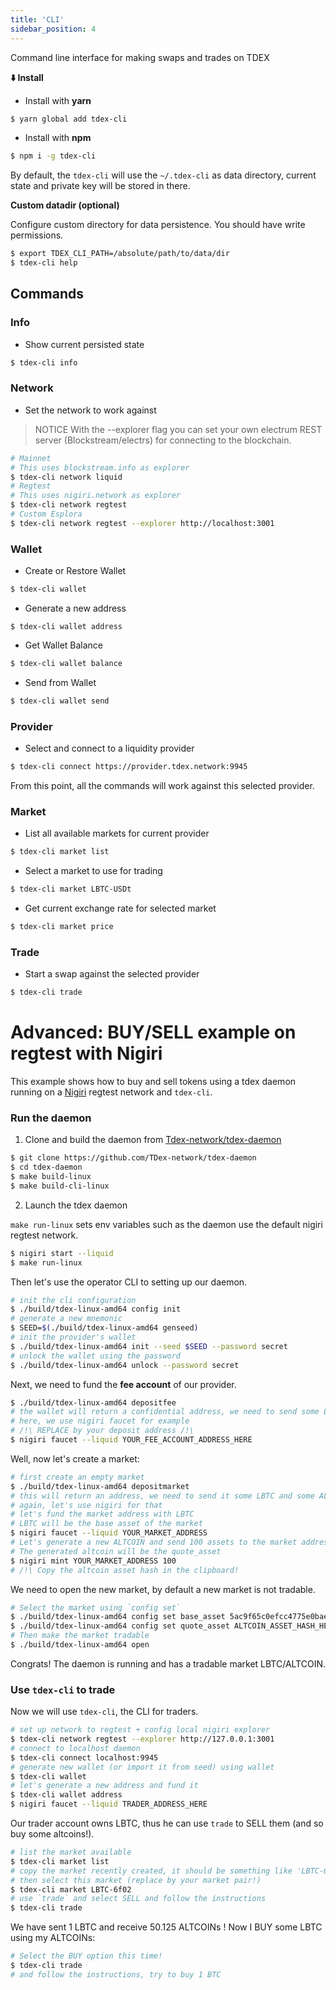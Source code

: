 ```yaml
---
title: 'CLI'
sidebar_position: 4
---
```


Command line interface for making swaps and trades on TDEX

**⬇️ Install**

* Install with **yarn**

```sh
$ yarn global add tdex-cli
```

* Install with **npm**

```sh
$ npm i -g tdex-cli
```

By default, the `tdex-cli` will use the `~/.tdex-cli` as data directory, current state and private key will be stored in there.

**Custom datadir (optional)**

Configure custom directory for data persistence. You should have write permissions.

```sh
$ export TDEX_CLI_PATH=/absolute/path/to/data/dir
$ tdex-cli help
```

## Commands

### Info

- Show current persisted state

```sh
$ tdex-cli info
```

### Network

- Set the network to work against

> NOTICE With the --explorer flag you can set your own electrum REST server (Blockstream/electrs) for connecting to the blockchain.

```sh
# Mainnet
# This uses blockstream.info as explorer
$ tdex-cli network liquid
# Regtest
# This uses nigiri.network as explorer
$ tdex-cli network regtest
# Custom Esplora
$ tdex-cli network regtest --explorer http://localhost:3001
```

### Wallet

- Create or Restore Wallet

```sh
$ tdex-cli wallet
```

- Generate a new address

```
$ tdex-cli wallet address
```

- Get Wallet Balance

```sh
$ tdex-cli wallet balance
```

- Send from Wallet

```sh
$ tdex-cli wallet send
```

### Provider

- Select and connect to a liquidity provider

```sh
$ tdex-cli connect https://provider.tdex.network:9945
```

From this point, all the commands will work against this selected provider.

### Market

- List all available markets for current provider

```sh
$ tdex-cli market list
```

- Select a market to use for trading

```sh
$ tdex-cli market LBTC-USDt
```

- Get current exchange rate for selected market

```sh
$ tdex-cli market price
```

### Trade

- Start a swap against the selected provider

```sh
$ tdex-cli trade
```

# Advanced: BUY/SELL example on regtest with Nigiri

This example shows how to buy and sell tokens using a tdex daemon running on a [Nigiri](https://github.com/vulpemventures/nigiri) regtest network and `tdex-cli`.

### Run the daemon

1. Clone and build the daemon from [Tdex-network/tdex-daemon](https://github.com/TDex-network/tdex-daemon)

```sh
$ git clone https://github.com/TDex-network/tdex-daemon
$ cd tdex-daemon
$ make build-linux
$ make build-cli-linux
```

2. Launch the tdex daemon

`make run-linux` sets env variables such as the daemon use the default nigiri regtest network.

```sh
$ nigiri start --liquid
$ make run-linux
```

Then let's use the operator CLI to setting up our daemon.

```sh
# init the cli configuration
$ ./build/tdex-linux-amd64 config init
# generate a new mnemonic
$ SEED=$(./build/tdex-linux-amd64 genseed)
# init the provider's wallet
$ ./build/tdex-linux-amd64 init --seed $SEED --password secret
# unlock the wallet using the password
$ ./build/tdex-linux-amd64 unlock --password secret
```
Next, we need to fund the **fee account** of our provider. 

```sh
$ ./build/tdex-linux-amd64 depositfee
# the wallet will return a confidential address, we need to send some LBTC to this one
# here, we use nigiri faucet for example
# /!\ REPLACE by your deposit address /!\
$ nigiri faucet --liquid YOUR_FEE_ACCOUNT_ADDRESS_HERE
```

Well, now let's create a market:

```sh
# first create an empty market
$ ./build/tdex-linux-amd64 depositmarket
# this will return an address, we need to send it some LBTC and some ALTCOIN
# again, let's use nigiri for that
# let's fund the market address with LBTC
# LBTC will be the base asset of the market
$ nigiri faucet --liquid YOUR_MARKET_ADDRESS
# Let's generate a new ALTCOIN and send 100 assets to the market address
# The generated altcoin will be the quote_asset
$ nigiri mint YOUR_MARKET_ADDRESS 100
# /!\ Copy the altcoin asset hash in the clipboard!
```

We need to open the new market, by default a new market is not tradable.

```sh
# Select the market using `config set`
$ ./build/tdex-linux-amd64 config set base_asset 5ac9f65c0efcc4775e0baec4ec03abdde22473cd3cf33c0419ca290e0751b225
$ ./build/tdex-linux-amd64 config set quote_asset ALTCOIN_ASSET_HASH_HERE
# Then make the market tradable
$ ./build/tdex-linux-amd64 open
```

Congrats! The daemon is running and has a tradable market LBTC/ALTCOIN.

### Use `tdex-cli` to trade

Now we will use `tdex-cli`, the CLI for traders.

```sh
# set up network to regtest + config local nigiri explorer
$ tdex-cli network regtest --explorer http://127.0.0.1:3001
# connect to localhost daemon
$ tdex-cli connect localhost:9945
# generate new wallet (or import it from seed) using wallet
$ tdex-cli wallet
# let's generate a new address and fund it
$ tdex-cli wallet address
$ nigiri faucet --liquid TRADER_ADDRESS_HERE
```

Our trader account owns LBTC, thus he can use `trade` to SELL them (and so buy some altcoins!).

```sh
# list the market available
$ tdex-cli market list
# copy the market recently created, it should be something like 'LBTC-6f02'
# then select this market (replace by your market pair!)
$ tdex-cli market LBTC-6f02
# use `trade` and select SELL and follow the instructions
$ tdex-cli trade
```

We have sent 1 LBTC and receive 50.125 ALTCOINs ! Now I BUY some LBTC using my ALTCOINs:

```sh
# Select the BUY option this time!
$ tdex-cli trade
# and follow the instructions, try to buy 1 BTC
```
